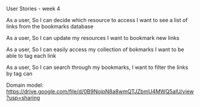 User Stories - week 4 

As a user,
So I can decide which resource to access
I want to see a list of links from the bookmarks database

As a user,
So I can update my resources
I want to bookmark new links

As a user,
So I can easily access my collection of bokmarks
I want to be able to tag each link

As a user,
So I can search through my bookmarks,
I want to filter the links by tag can  

Domain model: https://drive.google.com/file/d/0B9NojpN8a8wmQTJZbmU4MWQ5alU/view?usp=sharing